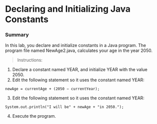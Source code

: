 # Declaring and Initializing Java Constants

### Summary
In this lab, you declare and initialize constants in a Java program. The program file named NewAge2.java, calculates your age in the year 2050.

> Instructions:
1. Declare a constant named YEAR, and initialize YEAR with the value 2050.
2. Edit the following statement so it uses the constant named YEAR:
```
newAge = currentAge + (2050 − currentYear);
```
3. Edit the following statement so it uses the constant named YEAR:
```
System.out.println("I will be" + newAge + "in 2050.");
```
4. Execute the program.
